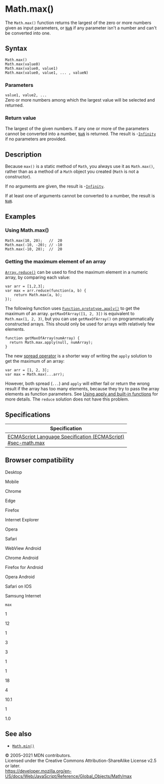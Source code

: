 Math.max()
==========

The `Math.max()` function returns the largest of the zero or more numbers given as input parameters, or [`NaN`](../nan) if any parameter isn't a number and can't be converted into one.

Syntax
------

    Math.max()
    Math.max(value0)
    Math.max(value0, value1)
    Math.max(value0, value1, ... , valueN)

### Parameters

`value1, value2, ...`  
Zero or more numbers among which the largest value will be selected and returned.

### Return value

The largest of the given numbers. If any one or more of the parameters cannot be converted into a number, [`NaN`](../nan) is returned. The result is -[`Infinity`](../infinity) if no parameters are provided.

Description
-----------

Because `max()` is a static method of `Math`, you always use it as `Math.max()`, rather than as a method of a `Math` object you created (`Math` is not a constructor).

If no arguments are given, the result is -[`Infinity`](../infinity).

If at least one of arguments cannot be converted to a number, the result is [`NaN`](../nan).

Examples
--------

### Using Math.max()

    Math.max(10, 20);   //  20
    Math.max(-10, -20); // -10
    Math.max(-10, 20);  //  20

### Getting the maximum element of an array

[`Array.reduce()`](../array/reduce) can be used to find the maximum element in a numeric array, by comparing each value:

    var arr = [1,2,3];
    var max = arr.reduce(function(a, b) {
        return Math.max(a, b);
    });

The following function uses [`Function.prototype.apply()`](../function/apply) to get the maximum of an array. `getMaxOfArray([1, 2, 3])` is equivalent to `Math.max(1, 2, 3)`, but you can use `getMaxOfArray()` on programmatically constructed arrays. This should only be used for arrays with relatively few elements.

    function getMaxOfArray(numArray) {
      return Math.max.apply(null, numArray);
    }

The new [spread operator](../../operators/spread_syntax) is a shorter way of writing the `apply` solution to get the maximum of an array:

    var arr = [1, 2, 3];
    var max = Math.max(...arr);

However, both spread (`...`) and `apply` will either fail or return the wrong result if the array has too many elements, because they try to pass the array elements as function parameters. See [Using apply and built-in functions](../function/apply#using_apply_and_built-in_functions) for more details. The `reduce` solution does not have this problem.

Specifications
--------------

<table><thead><tr class="header"><th>Specification</th></tr></thead><tbody><tr class="odd"><td><a href="https://tc39.es/ecma262/#sec-math.max">ECMAScript Language Specification (ECMAScript)<br />
<span class="small">#sec-math.max</span></a></td></tr></tbody></table>

Browser compatibility
---------------------

Desktop

Mobile

Chrome

Edge

Firefox

Internet Explorer

Opera

Safari

WebView Android

Chrome Android

Firefox for Android

Opera Android

Safari on IOS

Samsung Internet

`max`

1

12

1

3

3

1

1

18

4

10.1

1

1.0

See also
--------

-   [`Math.min()`](min)

© 2005–2021 MDN contributors.  
Licensed under the Creative Commons Attribution-ShareAlike License v2.5 or later.  
<a href="https://developer.mozilla.org/en-US/docs/Web/JavaScript/Reference/Global_Objects/Math/max" class="_attribution-link">https://developer.mozilla.org/en-US/docs/Web/JavaScript/Reference/Global_Objects/Math/max</a>
